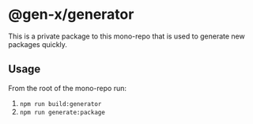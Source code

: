 # @gen-x/generator

This is a private package to this mono-repo that is used to generate new packages quickly.

## Usage

From the root of the mono-repo run:

1. `npm run build:generator`
1. `npm run generate:package`
